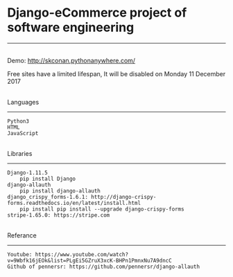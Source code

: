 # Django-eCommerce project of software engineering

*** 

<br />Demo: http://skconan.pythonanywhere.com/

Free sites have a limited lifespan, It will be disabled on Monday 11 December 2017 

<br />Languages
***
    Python3
    HTML
    JavaScript 
    
<br />Libraries
*** 
    Django-1.11.5
        pip install Django
    django-allauth
        pip install django-allauth
    django_crispy_forms-1.6.1: http://django-crispy-forms.readthedocs.io/en/latest/install.html
        pip install pip install --upgrade django-crispy-forms
    stripe-1.65.0: https://stripe.com
    
    
<br />Referance
***
    Youtube: https://www.youtube.com/watch?v=9Wbfk16jEOk&list=PLgEi5GZruX3xcK-BHPn1PmnxNu7A9dncC
    Github of pennersr: https://github.com/pennersr/django-allauth
    
